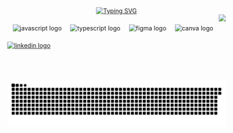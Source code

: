 <div align="center">
  <a href="https://git.io/typing-svg">
    <img src="https://readme-typing-svg.demolab.com?font=Cascadia+Code&size=25&pause=999&color=F77884&center=true&vCenter=true&width=435&lines=%E2%9D%80++Bem-vindos+ao+meu+perfil+%E2%9D%80;%E2%9D%80++Bienvenidos+a+mi+perfil+%E2%9D%80;%E2%9D%80+Welcome+to+my+profile+%E2%9D%80" alt="Typing SVG" />
  </a>
</div>


<img align="right" height="150" src="https://i.gifer.com/6o0.gif"  />

###

<div align="center">
  <img src="https://skillicons.dev/icons?i=js" height="25" alt="javascript logo"  />
  <img width="12" />
  <img src="https://cdn.jsdelivr.net/gh/devicons/devicon/icons/typescript/typescript-original.svg" height="25" alt="typescript logo"  />
  <img width="12" />
  <img src="https://cdn.jsdelivr.net/gh/devicons/devicon/icons/figma/figma-original.svg" height="25" alt="figma logo"  />
  <img width="12" />
  <img src="https://cdn.jsdelivr.net/gh/devicons/devicon/icons/canva/canva-original.svg" height="25" alt="canva logo"  />
</div>

###

<div align="left">
  <a href="www.linkedin.com/in/htamarf" target="_blank">
    <img src="https://raw.githubusercontent.com/maurodesouza/profile-readme-generator/master/src/assets/icons/social/linkedin/default.svg" width="37" height="25" alt="linkedin logo"  />
  </a>
</div>

###
###

<picture align="center">
  <source media="(prefers-color-scheme: dark)" srcset="https://raw.githubusercontent.com/htamarf/htamarf/output/github-contribution-grid-snake-dark.svg">
  <source media="(prefers-color-scheme: light)" srcset="https://raw.githubusercontent.com/htamarf/htamarf/output/github-contribution-grid-snake-dark.svg">
  <img align="center" alt="github contribution grid snake animation" src="https://raw.githubusercontent.com/htamarf/htamarf/output/github-contribution-grid-snake.svg">
</picture>

